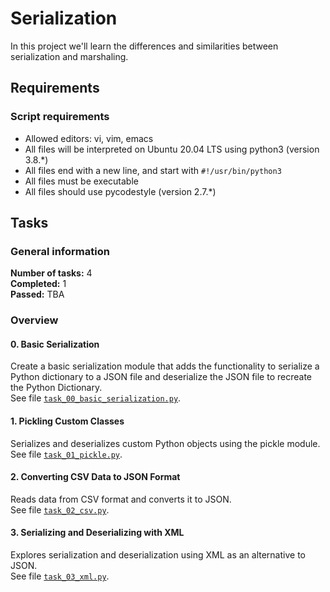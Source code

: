 # Serialization
In this project we'll learn the differences and similarities between serialization and marshaling.<br/>
## Requirements
### Script requirements
* Allowed editors: vi, vim, emacs
* All files will be interpreted on Ubuntu 20.04 LTS using python3 (version 3.8.*)
* All files end with a new line, and start with `#!/usr/bin/python3`
* All files must be executable
* All files should use pycodestyle (version 2.7.*)
## Tasks
### General information
__Number of tasks:__ 4<br/>
__Completed:__ 1<br/>
__Passed:__ TBA<br/>
### Overview
#### 0. Basic Serialization
Create a basic serialization module that adds the functionality to serialize a Python dictionary to a JSON file and deserialize the JSON file to recreate the Python Dictionary.<br/>
See file [`task_00_basic_serialization.py`](./task_00_basic_serialization.py).
#### 1. Pickling Custom Classes
Serializes and deserializes custom Python objects using the pickle module.<br/>
See file [`task_01_pickle.py`](./task_01_pickle.py).
#### 2. Converting CSV Data to JSON Format
Reads data from CSV format and converts it to JSON.<br/>
See file [`task_02_csv.py`](./task_02_csv.py).
#### 3. Serializing and Deserializing with XML
Explores serialization and deserialization using XML as an alternative to JSON.<br/>
See file [`task_03_xml.py`](./task_03_xml.py).
